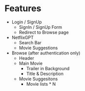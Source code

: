 # Features
- Login / SignUp
    - SignIn / SignUp Form
    - Redirect to Browse page
- NetflixGPT
    - Search Bar
    - Movie Suggestions
- Browse (after authentication only)
    - Header
    - Main Movie
        - Trailer in Background
        - Title & Description
    - Movie Suggesitons
        - Movie lists * N
